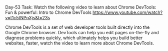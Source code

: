 Day-53 Task: Watch the following video to learn about Chrome DevTools: Fun & powerful: Intro to Chrome DevTools
https://www.youtube.com/watch?v=t1c5tNPpXjs&t=23s

Chrome DevTools is a set of web developer tools built directly into the Google Chrome browser. DevTools can help you edit pages on-the-fly and diagnose problems quickly, which ultimately helps you build better websites, faster, watch the video to learn more about Chrome DevTools.